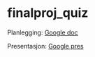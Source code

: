 # finalproj_quiz



Planlegging:
[Google doc](https://docs.google.com/document/d/1-vmzccnpopQfnaMmLxDcUCyprL7uClyhXFdPLPdeI9o/edit?usp=sharing)

Presentasjon:
[Google pres](https://docs.google.com/document/d/1-vmzccnpopQfnaMmLxDcUCyprL7uClyhXFdPLPdeI9o/edit?usp=sharing)
